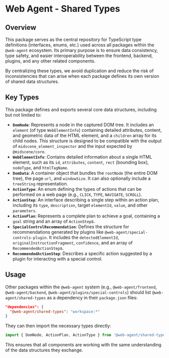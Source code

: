 # Web Agent - Shared Types

## Overview

This package serves as the central repository for TypeScript type definitions (interfaces, enums, etc.) used across all packages within the `@web-agent` ecosystem. Its primary purpose is to ensure data consistency, type safety, and easier interoperability between the frontend, backend, plugins, and any other related components.

By centralizing these types, we avoid duplication and reduce the risk of inconsistencies that can arise when each package defines its own version of shared data structures.

## Key Types

This package defines and exports several core data structures, including but not limited to:

*   **`DomNode`**: Represents a node in the captured DOM tree. It includes an `element` (of type `WebElementInfo`) containing detailed attributes, content, and geometric data of the HTML element, and a `children` array for its child nodes. This structure is designed to be compatible with the output of `midscene_element_inspector` and the input expected by `@midscene/core`.
*   **`WebElementInfo`**: Contains detailed information about a single HTML element, such as its `id`, `attributes`, `content`, `rect` (bounding box), `nodeType`, and `htmlTagName`.
*   **`DomData`**: A container object that bundles the `rootNode` (the entire DOM tree), the page `url`, and `windowSize`. It can also optionally include a `treeString` representation.
*   **`ActionType`**: An enum defining the types of actions that can be performed on a web page (e.g., `CLICK`, `TYPE`, `NAVIGATE`, `SCROLL`).
*   **`ActionStep`**: An interface describing a single step within an action plan, including its `type`, `description`, target `elementId`, `value`, and other `parameters`.
*   **`ActionPlan`**: Represents a complete plan to achieve a goal, containing a `goal` string and an array of `ActionStep`s.
*   **`SpecialControlRecommendation`**: Defines the structure for recommendations generated by plugins like `@web-agent/special-controls-plugin`. It includes the `detectedElementId`, `originalInstructionFragment`, `confidence`, and an array of `RecommendedActionStep`s.
*   **`RecommendedActionStep`**: Describes a specific action suggested by a plugin for interacting with a special control.

## Usage

Other packages within the `@web-agent` system (e.g., `@web-agent/frontend`, `@web-agent/backend`, `@web-agent/plugins/special-controls`) should list `@web-agent/shared-types` as a dependency in their `package.json` files:

```json
"dependencies": {
  "@web-agent/shared-types": "workspace:*"
}
```

They can then import the necessary types directly:

```typescript
import { DomNode, ActionPlan, ActionType } from '@web-agent/shared-types';
```

This ensures that all components are working with the same understanding of the data structures they exchange.
